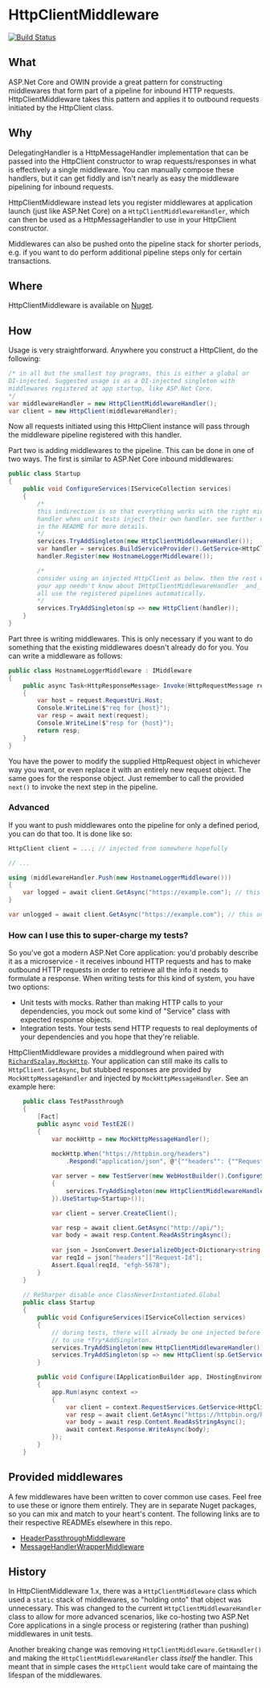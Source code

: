 # HttpClientMiddleware

[![Build Status](https://travis-ci.org/glassechidna/HttpClientMiddleware.svg?branch=master)](https://travis-ci.org/glassechidna/HttpClientMiddleware)

## What

ASP.Net Core and OWIN provide a great pattern for constructing middlewares
that form part of a pipeline for inbound HTTP requests. HttpClientMiddleware
takes this pattern and applies it to outbound requests initiated by the
HttpClient class.

## Why

DelegatingHandler is a HttpMessageHandler implementation that can be passed
into the HttpClient constructor to wrap requests/responses in what is 
effectively a single middleware. You can manually compose these handlers,
but it can get fiddly and isn't nearly as easy the middleware pipelining
for inbound requests.

HttpClientMiddleware instead lets you register middlewares at application
launch (just like ASP.Net Core) on a `HttpClientMiddlewareHandler`, which
can then be used as a HttpMessageHandler to use in your HttpClient constructor. 

Middlewares can also be pushed onto the pipeline stack for shorter periods, 
e.g. if you want to do perform additional pipeline steps only for certain
transactions.

## Where

HttpClientMiddleware is available on [Nuget](https://www.nuget.org/packages/HttpClientMiddleware/).

## How

Usage is very straightforward. Anywhere you construct a HttpClient, do
the following:

```csharp
/* in all but the smallest toy programs, this is either a global or 
DI-injected. Suggested usage is as a DI-injected singleton with
middlewares registered at app startup, like ASP.Net Core.
*/
var middlewareHandler = new HttpClientMiddlewareHandler();
var client = new HttpClient(middlewareHandler);
```

Now all requests initiated using this HttpClient instance will pass through 
the middleware pipeline registered with this handler.

Part two is adding middlewares to the pipeline. This can be done in one of two
ways. The first is similar to ASP.Net Core inbound middlewares:

```csharp
public class Startup
{
    public void ConfigureServices(IServiceCollection services)
    {
        /*
        this indirection is so that everything works with the right middleware
        handler when unit tests inject their own handler. see further down
        in the README for more details.
        */
        services.TryAddSingleton(new HttpClientMiddlewareHandler());
        var handler = services.BuildServiceProvider().GetService<HttpClientMiddlewareHandler>();
        handler.Register(new HostnameLoggerMiddleware());

        /* 
        consider using an injected HttpClient as below. then the rest of
        your app needn't know about IHttpClientMiddlewareHandler _and_ it will
        all use the registered pipelines automatically.
        */
        services.TryAddSingleton(sp => new HttpClient(handler));
    }
}

```

Part three is writing middlewares. This is only necessary if you want to do
something that the existing middlewares doesn't already do for you. You can
write a middleware as follows:

```csharp
public class HostnameLoggerMiddleware : IMiddleware
{
    public async Task<HttpResponseMessage> Invoke(HttpRequestMessage request, Func<HttpRequestMessage, Task<HttpResponseMessage>> next)
    {
        var host = request.RequestUri.Host;
        Console.WriteLine($"req for {host}");
        var resp = await next(request);
        Console.WriteLine($"resp for {host}");
        return resp;
    }
}
```

You have the power to modify the supplied HttpRequest object in whichever way
you want, or even replace it with an entirely new request object. The same goes
for the response object. Just remember to call the provided `next()` to invoke
the next step in the pipeline.

### Advanced

If you want to push middlewares onto the pipeline for only a defined period, you
can do that too. It is done like so:

```csharp
HttpClient client = ...; // injected from somewhere hopefully

// ...

using (middlewareHandler.Push(new HostnameLoggerMiddleware()))
{
    var logged = await client.GetAsync("https://example.com"); // this one gets logged
}

var unlogged = await client.GetAsync("https://example.com"); // this one doesn't
```


### How can I use this to super-charge my tests?

So you've got a modern ASP.Net Core application: you'd probably describe it as
a microservice - it receives inbound HTTP requests and has to make outbound
HTTP requests in order to retrieve all the info it needs to formulate a response.
When writing tests for this kind of system, you have two options:

* Unit tests with mocks. Rather than making HTTP calls to your dependencies, you
  mock out some kind of "Service" class with expected response objects.
* Integration tests. Your tests send HTTP requests to real deployments of your
  dependencies and you hope that they're reliable.

HttpClientMiddleware provides a middleground when paired with [`RichardSzalay.MockHttp`][mock].
Your application can still make its calls to `HttpClient.GetAsync`, but stubbed
responses are provided by `MockHttpMessageHandler` and injected by `MockHttpMessageHandler`.
See an example here: 

[mock]: https://github.com/richardszalay/mockhttp

```csharp
    public class TestPassthrough
    {        
        [Fact]
        public async void TestE2E()
        {
            var mockHttp = new MockHttpMessageHandler();
            
            mockHttp.When("https://httpbin.org/headers")
                .Respond("application/json", @"{""headers"": {""Request-Id"": ""efgh-5678""}}");

            var server = new TestServer(new WebHostBuilder().ConfigureServices(services =>
            {
                services.TryAddSingleton(new HttpClientMiddlewareHandler(mockHttp));
            }).UseStartup<Startup>());

            var client = server.CreateClient();

            var resp = await client.GetAsync("http://api/");
            var body = await resp.Content.ReadAsStringAsync();
            
            var json = JsonConvert.DeserializeObject<Dictionary<string, Dictionary<string, string>>>(body);
            var reqId = json["headers"]["Request-Id"];
            Assert.Equal(reqId, "efgh-5678");
        }
    }
    
    // ReSharper disable once ClassNeverInstantiated.Global
    public class Startup
    {
        public void ConfigureServices(IServiceCollection services)
        {
            // during tests, there will already be one injected before this line. hence why we need
            // to use *Try*AddSingleton.
            services.TryAddSingleton(new HttpClientMiddlewareHandler());
            services.TryAddSingleton(sp => new HttpClient(sp.GetService<HttpClientMiddlewareHandler>()));
        }

        public void Configure(IApplicationBuilder app, IHostingEnvironment env)
        {
            app.Run(async context =>
            {
                var client = context.RequestServices.GetService<HttpClient>();
                var resp = await client.GetAsync("https://httpbin.org/headers");
                var body = await resp.Content.ReadAsStringAsync();
                await context.Response.WriteAsync(body);
            });
        }
    }
```


## Provided middlewares

A few middlewares have been written to cover common use cases. Feel free to use
these or ignore them entirely. They are in separate Nuget packages, so you can
mix and match to your heart's content. The following links are to their respective
READMEs elsewhere in this repo.

* [HeaderPassthroughMiddleware](HttpClientMiddleware.HeaderPassthroughMiddleware/README.md)
* [MessageHandlerWrapperMiddleware](HttpClientMiddleware.MessageHandlerWrapperMiddleware/README.md)

## History

In HttpClientMiddleware 1.x, there was a `HttpClientMiddleware` class which used 
a `static` stack of middlewares, so "holding onto" that object was unnecessary. 
This was changed to the current `HttpClientMiddlewareHandler` class to allow for 
more advanced scenarios, like co-hosting two ASP.Net Core applications in a single 
process or registering (rather than pushing) middlewares in unit tests.

Another breaking change was removing `HttpClientMiddleware.GetHandler()` and 
making the `HttpClientMiddlewareHandler` class _itself_ the handler. This meant
that in simple cases the `HttpClient` would take care of maintaing the lifespan
of the middlewares.
